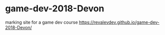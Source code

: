 # game-dev-2018-Devon
marking site for a game dev course
https://revalevdev.github.io/game-dev-2018-Devon/
